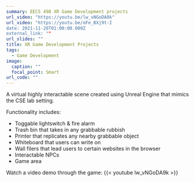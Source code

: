 ```yaml
---
summary: EECS 498 XR Game Development projects
url_video: "https://youtu.be/lw_vNGoDA9k"
url_video: "https://youtu.be/oFe_BXj9t-I
date: 2021-11-26T01:00:00.000Z
external_link: ""
url_slides: ""
title: XR Game Development Projects
tags:
  - Game Development
image:
  caption: ""
  focal_point: Smart
url_code: ""
---
```

A virtual highly interactable scene created using Unreal Engine that mimics the CSE lab setting. 

Functionality includes:

* Toggable lightswitch & fire alarm
* Trash bin that takes in any grabbable rubbish
* Printer that replicates any nearby grabbable object
* Whiteboard that users can write on
* Wall filers that lead users to certain websites in the browser
* Interactable NPCs
* Game area

Watch a video demo through the game:
{{< youtube lw_vNGoDA9k >}}
